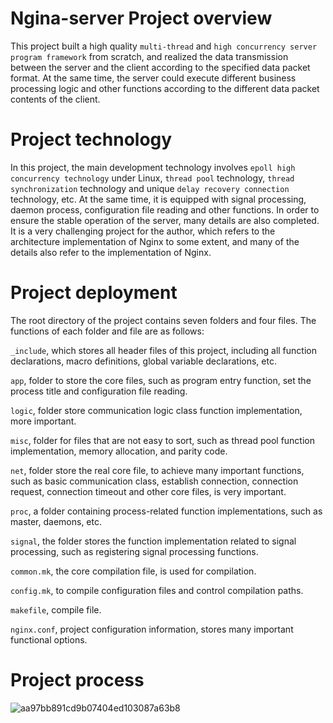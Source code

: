 # Ngina-server Project overview
This project built a high quality `multi-thread` and `high concurrency server program framework` from scratch, and realized the data transmission between the server and the client according to the specified data packet format. At the same time, the server could execute different business processing logic and other functions according to the different data packet contents of the client.

# Project technology
In this project, the main development technology involves `epoll high concurrency technology` under Linux, `thread pool` technology, `thread synchronization` technology and unique `delay recovery connection` technology, etc. At the same time, it is equipped with signal processing, daemon process, configuration file reading and other functions. In order to ensure the stable operation of the server, many details are also completed. It is a very challenging project for the author, which refers to the architecture implementation of Nginx to some extent, and many of the details also refer to the implementation of Nginx.

# Project deployment
The root directory of the project contains seven folders and four files. The functions of each folder and file are as follows:

`_include`, which stores all header files of this project, including all function declarations, macro definitions, global variable declarations, etc.

`app`, folder to store the core files, such as program entry function, set the process title and configuration file reading.

`logic`, folder store communication logic class function implementation, more important.

`misc`, folder for files that are not easy to sort, such as thread pool function implementation, memory allocation, and parity code.

`net`, folder store the real core file, to achieve many important functions, such as basic communication class, establish connection, connection request, connection timeout and other core files, is very important.

`proc`, a folder containing process-related function implementations, such as master, daemons, etc.

`signal`, the folder stores the function implementation related to signal processing, such as registering signal processing functions.

`common.mk`, the core compilation file, is used for compilation.

`config.mk`, to compile configuration files and control compilation paths.

`makefile`, compile file.

`nginx.conf`, project configuration information, stores many important functional options.

# Project process
![aa97bb891cd9b07404ed103087a63b8](https://user-images.githubusercontent.com/98629981/215250278-13b95a2e-d73d-4a18-84a7-bbe37969bed3.png)

